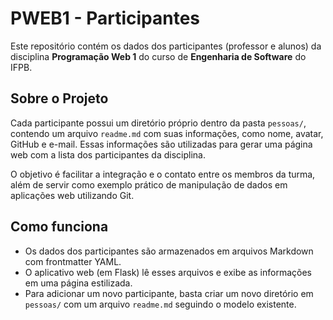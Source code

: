 # PWEB1 - Participantes

Este repositório contém os dados dos participantes (professor e alunos) da disciplina **Programação Web 1** do curso de **Engenharia de Software** do IFPB.

## Sobre o Projeto

Cada participante possui um diretório próprio dentro da pasta `pessoas/`, contendo um arquivo `readme.md` com suas informações, como nome, avatar, GitHub e e-mail. Essas informações são utilizadas para gerar uma página web com a lista dos participantes da disciplina.

O objetivo é facilitar a integração e o contato entre os membros da turma, além de servir como exemplo prático de manipulação de dados em aplicações web utilizando Git.

## Como funciona

- Os dados dos participantes são armazenados em arquivos Markdown com frontmatter YAML.
- O aplicativo web (em Flask) lê esses arquivos e exibe as informações em uma página estilizada.
- Para adicionar um novo participante, basta criar um novo diretório em `pessoas/` com um arquivo `readme.md` seguindo o modelo existente.


